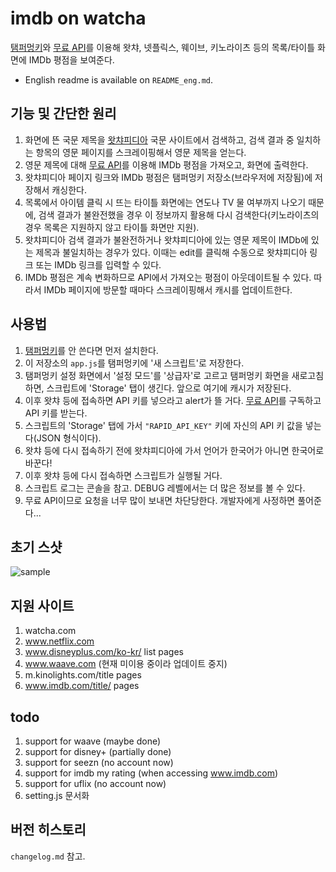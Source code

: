 # imdb on watcha
[탬퍼멍키](https://www.tampermonkey.net/)와 [무료 API](https://rapidapi.com/SAdrian/api/data-imdb1/)를 이용해 왓챠, 넷플릭스, 웨이브, 키노라이츠 등의 목록/타이틀 화면에 IMDb 평점을 보여준다.

- English readme is available on `README_eng.md`.

## 기능 및 간단한 원리
1. 화면에 뜬 국문 제목을 [왓챠피디아](https://pedia.watcha.com/) 국문 사이트에서 검색하고, 검색 결과 중 일치하는 항목의 영문 페이지를 스크레이핑해서 영문 제목을 얻는다.
2. 영문 제목에 대해 [무료 API](https://rapidapi.com/SAdrian/api/data-imdb1/)를 이용해 IMDb 평점을 가져오고, 화면에 출력한다.
3. 왓챠피디아 페이지 링크와 IMDb 평점은 탬퍼멍키 저장소(브라우저에 저장됨)에 저장해서 캐싱한다.
4. 목록에서 아이템 클릭 시 뜨는 타이틀 화면에는 연도나 TV 물 여부까지 나오기 때문에, 검색 결과가 불완전했을 경우 이 정보까지 활용해 다시 검색한다(키노라이츠의 경우 목록은 지원하지 않고 타이틀 화면만 지원).
5. 왓챠피디아 검색 결과가 불완전하거나 왓챠피디아에 있는 영문 제목이 IMDb에 있는 제목과 불일치하는 경우가 있다. 이때는 edit를 클릭해 수동으로 왓챠피디아 링크 또는 IMDb 링크를 입력할 수 있다.
6. IMDb 평점은 계속 변화하므로 API에서 가져오는 평점이 아웃데이트될 수 있다. 따라서 IMDb 페이지에 방문할 때마다 스크레이핑해서 캐시를 업데이트한다.

## 사용법
1. [탬퍼멍키](https://www.tampermonkey.net/)를 안 쓴다면 먼저 설치한다.
2. 이 저장소의 `app.js`를 탬퍼멍키에 '새 스크립트'로 저장한다.
3. 탬퍼멍키 설정 화면에서 '설정 모드'를 '상급자'로 고르고 탬퍼멍키 화면을 새로고침하면, 스크립트에 'Storage' 탭이 생긴다. 앞으로 여기에 캐시가 저장된다.
4. 이후 왓챠 등에 접속하면 API 키를 넣으라고 alert가 뜰 거다. [무료 API](https://rapidapi.com/SAdrian/api/data-imdb1/)를 구독하고 API 키를 받는다.
5. 스크립트의 'Storage' 탭에 가서 `"RAPID_API_KEY"` 키에 자신의 API 키 값을 넣는다(JSON 형식이다).
6. 왓챠 등에 다시 접속하기 전에 왓챠피디아에 가서 언어가 한국어가 아니면 한국어로 바꾼다!
7. 이후 왓챠 등에 다시 접속하면 스크립트가 실행될 거다.
8. 스크립트 로그는 콘솔을 참고. DEBUG 레벨에서는 더 많은 정보를 볼 수 있다.
9. 무료 API이므로 요청을 너무 많이 보내면 차단당한다. 개발자에게 사정하면 풀어준다...

## 초기 스샷
![sample](https://user-images.githubusercontent.com/8731054/123694785-bcd88d00-d894-11eb-9e37-a2ce4233448a.png)

## 지원 사이트
1. watcha.com
2. www.netflix.com
3. www.disneyplus.com/ko-kr/ list pages
4. www.waave.com (현재 미이용 중이라 업데이트 중지)
5. m.kinolights.com/title pages
6. www.imdb.com/title/ pages

## todo
1. support for waave (maybe done)
2. support for disney+ (partially done)
3. support for seezn (no account now)
4. support for imdb my rating (when accessing www.imdb.com)
5. support for uflix (no account now)
6. setting.js 문서화

## 버전 히스토리
`changelog.md` 참고.